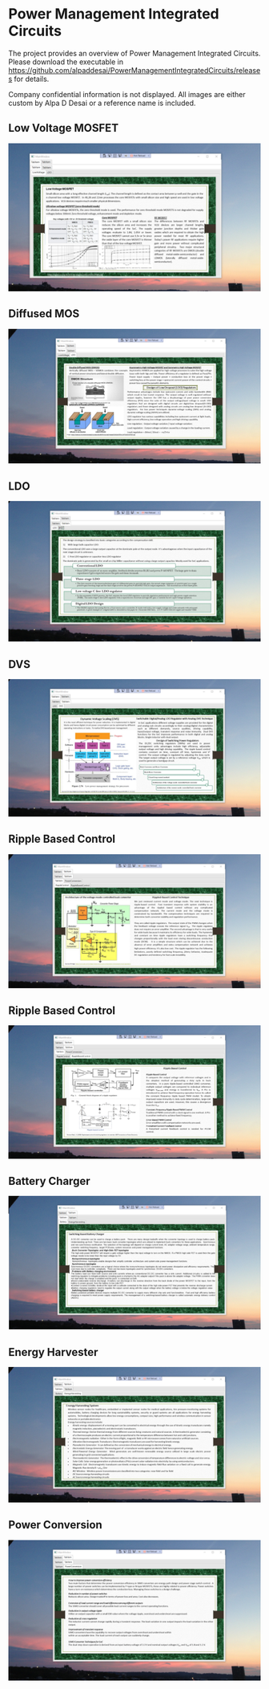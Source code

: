 # Power Management Integrated Circuits

The project provides an overview of Power Management Integrated Circuits. Please download the executable in https://github.com/alpaddesai/PowerManagementIntegratedCircuits/releases for details. 

Company confidential information is not displayed. All images are either custom by Alpa D Desai or a reference name is included.

## Low Voltage MOSFET
![image](LowVoltageMosfet.png)

## Diffused MOS
![image](LDO.png)

## LDO
![image](LDO1.png)

## DVS
![image](DVS.png)

## Ripple Based Control 
![image](RippleControl.png)

## Ripple Based Control
![image](RippleBasedControl.png)

## Battery Charger 
![image](BatteryCharger.png)

## Energy Harvester
![image](EnergyHarvesting.png)

## Power Conversion 
![image](PowerConversion.png)
